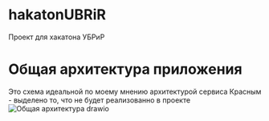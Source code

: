# hakatonUBRiR
Проект для хакатона УБРиР

# Общая архитектура приложения
Это схема идеальной по моему мнению архитектурой сервиса
Красным - выделено то, что не будет реализованно в проекте
![Общая архитектура drawio](https://github.com/PeryCreep/hakatonUBRiR/assets/96946167/f64ecfa7-e92a-475d-bd3b-6f00ce00de95)

